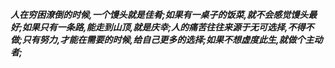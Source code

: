 ***人在穷困潦倒的时候,一个馒头就是佳肴;如果有一桌子的饭菜,就不会感觉馒头最好;如果只有一条路,能走到山顶,就是庆幸;人的痛苦往往来源于无可选择,不得不做;只有努力,才能在需要的时候,给自己更多的选择;如果不想虚度此生,就做个主动者;***